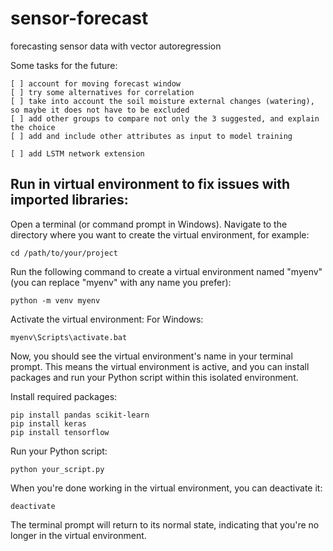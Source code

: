 # sensor-forecast
forecasting sensor data with vector autoregression 


Some tasks for the future:
```
[ ] account for moving forecast window 
[ ] try some alternatives for correlation
[ ] take into account the soil moisture external changes (watering), so maybe it does not have to be excluded
[ ] add other groups to compare not only the 3 suggested, and explain the choice
[ ] add and include other attributes as input to model training

[ ] add LSTM network extension
```


## Run in virtual environment to fix issues with imported libraries:
Open a terminal (or command prompt in Windows).
Navigate to the directory where you want to create the virtual environment, for example:
```
cd /path/to/your/project
```
Run the following command to create a virtual environment named "myenv" (you can replace "myenv" with any name you prefer):

```
python -m venv myenv
```
Activate the virtual environment:
For Windows:
```
myenv\Scripts\activate.bat
```
Now, you should see the virtual environment's name in your terminal prompt. This means the virtual environment is active, and you can install packages and run your Python script within this isolated environment.

Install required packages:
```
pip install pandas scikit-learn
pip install keras
pip install tensorflow
```
Run your Python script:
```
python your_script.py
```
When you're done working in the virtual environment, 
you can deactivate it:
```
deactivate
```

The terminal prompt will return to its normal state, 
indicating that you're no longer in the virtual environment.



